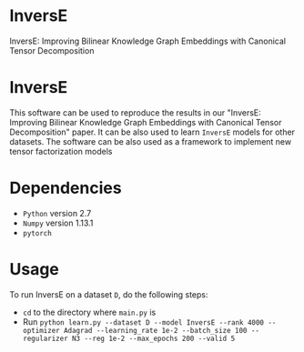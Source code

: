 # InversE
InversE: Improving Bilinear Knowledge Graph Embeddings with Canonical Tensor Decomposition
# InversE
This software can be used to reproduce the results in our "InversE: Improving Bilinear Knowledge Graph Embeddings with Canonical Tensor Decomposition" paper. It can be also used to learn `InversE` models for other datasets. The software can be also used as a framework to implement new tensor factorization models
# Dependencies
* `Python` version 2.7
* `Numpy` version 1.13.1
* `pytorch`
# Usage
To run InversE on a dataset `D`, do the following steps:
* `cd` to the directory where `main.py` is  
* Run `python learn.py --dataset D --model InversE --rank 4000 --optimizer Adagrad --learning_rate 1e-2 --batch_size 100 --regularizer N3 --reg 1e-2 --max_epochs 200 --valid 5`  

